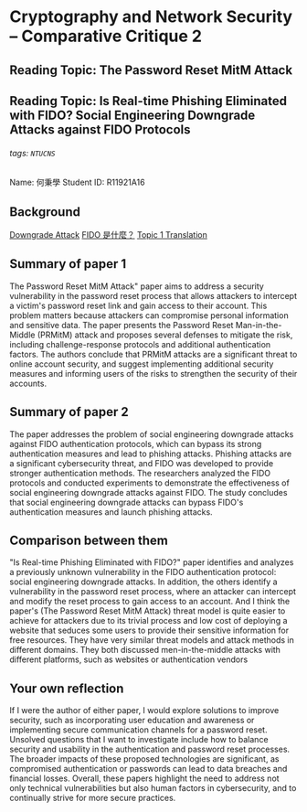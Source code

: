 # Cryptography and Network Security – Comparative Critique 2
## Reading Topic: The Password Reset MitM Attack
## Reading Topic: Is Real-time Phishing Eliminated with FIDO? Social Engineering Downgrade Attacks against FIDO Protocols
###### tags: `NTUCNS`
Name: 何秉學	Student ID: R11921A16


## Background
[Downgrade Attack](https://www.jendow.com.tw/wiki/%E9%99%8D%E7%B4%9A%E6%94%BB%E6%93%8A)
[FIDO 是什麼？](https://hennge.com/tw/blog/what-is-fido.html)
[Topic 1 Translation](https://blog.csdn.net/Kangyucheng/article/details/78911934)

## Summary of paper 1
The Password Reset MitM Attack" paper aims to address a security vulnerability in the password reset process that allows attackers to intercept a victim's password reset link and gain access to their account. This problem matters because attackers can compromise personal information and sensitive data. The paper presents the Password Reset Man-in-the-Middle (PRMitM) attack and proposes several defenses to mitigate the risk, including challenge-response protocols and additional authentication factors. The authors conclude that PRMitM attacks are a significant threat to online account security, and suggest implementing additional security measures and informing users of the risks to strengthen the security of their accounts.

## Summary of paper 2
The paper addresses the problem of social engineering downgrade attacks against FIDO authentication protocols, which can bypass its strong authentication measures and lead to phishing attacks. Phishing attacks are a significant cybersecurity threat, and FIDO was developed to provide stronger authentication methods. The researchers analyzed the FIDO protocols and conducted experiments to demonstrate the effectiveness of social engineering downgrade attacks against FIDO. The study concludes that social engineering downgrade attacks can bypass FIDO's authentication measures and launch phishing attacks.

## Comparison between them
"Is Real-time Phishing Eliminated with FIDO?" paper identifies and analyzes a previously unknown vulnerability in the FIDO authentication protocol: social engineering downgrade attacks. In addition, the others identify a vulnerability in the password reset process, where an attacker can intercept and modify the reset process to gain access to an account. And I think the paper's (The Password Reset MitM Attack) threat model is quite easier to achieve for attackers due to its trivial process and low cost of deploying a website that seduces some users to provide their sensitive information for free resources. They have very similar threat models and attack methods in different domains. They both discussed men-in-the-middle attacks with different platforms, such as websites or authentication vendors

## Your own reflection
If I were the author of either paper, I would explore solutions to improve security, such as incorporating user education and awareness or implementing secure communication channels for a password reset. Unsolved questions that I want to investigate include how to balance security and usability in the authentication and password reset processes. The broader impacts of these proposed technologies are significant, as compromised authentication or passwords can lead to data breaches and financial losses. Overall, these papers highlight the need to address not only technical vulnerabilities but also human factors in cybersecurity, and to continually strive for more secure practices.